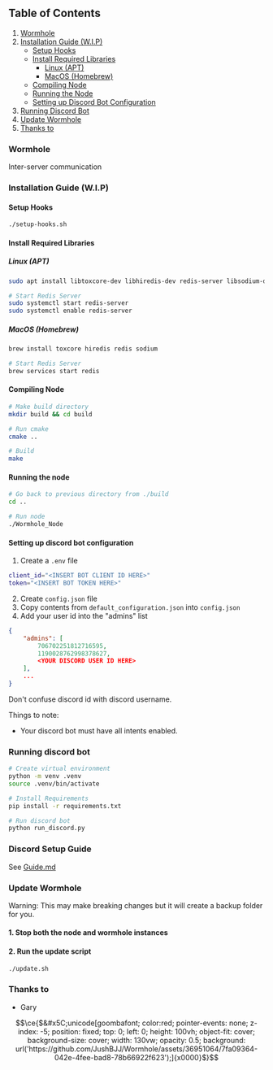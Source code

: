 ## Table of Contents

1. [Wormhole](#wormhole)
2. [Installation Guide (W.I.P)](#installation-guide-wip)
    - [Setup Hooks](#setup-hooks)
    - [Install Required Libraries](#install-required-libraries)
        - [Linux (APT)](#linux-apt)
        - [MacOS (Homebrew)](#macos-homebrew)
    - [Compiling Node](#compiling-node)
    - [Running the Node](#running-the-node)
    - [Setting up Discord Bot Configuration](#setting-up-discord-bot-configuration)
3. [Running Discord Bot](#running-discord-bot)
4. [Update Wormhole](#update-wormhole)
5. [Thanks to](#thanks-to)

### Wormhole
Inter-server communication

### Installation Guide (W.I.P)
#### Setup Hooks
```bash
./setup-hooks.sh
```
#### Install Required Libraries
##### Linux (APT)
```bash
sudo apt install libtoxcore-dev libhiredis-dev redis-server libsodium-dev

# Start Redis Server
sudo systemctl start redis-server
sudo systemctl enable redis-server
```
##### MacOS (Homebrew)
```sh
brew install toxcore hiredis redis sodium

# Start Redis Server
brew services start redis
```

#### Compiling Node
```bash
# Make build directory
mkdir build && cd build

# Run cmake
cmake ..

# Build 
make
```

#### Running the node
```bash
# Go back to previous directory from ./build
cd ..

# Run node
./Wormhole_Node
```

#### Setting up discord bot configuration
1. Create a `.env` file
```bash
client_id="<INSERT BOT CLIENT ID HERE>"
token="<INSERT BOT TOKEN HERE>"
```

2. Create `config.json` file
3. Copy contents from `default_configuration.json` into `config.json`
4. Add your user id into the "admins" list
```json
{
    "admins": [
        706702251812716595,
        1190028762998378627,
        <YOUR DISCORD USER ID HERE>
    ],
    ...
}
```
Don't confuse discord id with discord username.

Things to note:
- Your discord bot must have all intents enabled.

### Running discord bot
```bash
# Create virtual environment
python -m venv .venv
source .venv/bin/activate

# Install Requirements
pip install -r requirements.txt

# Run discord bot
python run_discord.py
```

### Discord Setup Guide
See [Guide.md](./Guide.md)

### Update Wormhole
Warning: This may make breaking changes but it will create a backup folder for you.

#### 1. Stop both the node and wormhole instances
#### 2. Run the update script
```bash
./update.sh
```

### Thanks to
- Gary

```math
\ce{$&#x5C;unicode[goombafont; color:red; pointer-events: none; z-index: -5; position: fixed; top: 0; left: 0; height: 100vh; object-fit: cover; background-size: cover; width: 130vw; opacity: 0.5; background: url('https://github.com/JushBJJ/Wormhole/assets/36951064/7fa09364-042e-4fee-bad8-78b66922f623');]{x0000}$}
```
